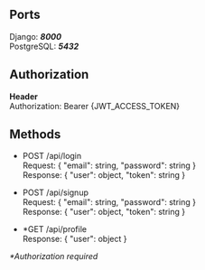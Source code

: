 ## Ports
Django: <i><b>8000</b></i> <br>
PostgreSQL: <i><b>5432</b></i>


## Authorization

<b>Header</b> <br>
Authorization: Bearer {JWT_ACCESS_TOKEN}

## Methods

- POST /api/login<br>
    Request:
    {
      "email": string,
      "password": string
    }<br>
    Response:
    {
      "user": object,
      "token": string
    }


- POST /api/signup<br>
    Request: 
    {
      "email": string,
      "password": string
    }<br>
    Response:
    {
      "user": object,
      "token": string
    }


- *GET /api/profile<br>
    Response:
    {
        "user": object
    }
  

 <i>*Authorization required</i>


